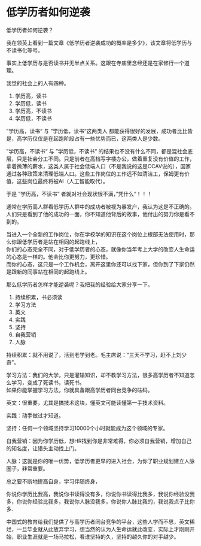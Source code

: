 # 低学历者如何逆袭

低学历者如何逆袭？

我在领英上看到一篇文章《低学历者逆袭成功的概率是多少》，该文章将低学历与不读书化等号。

事实上低学历与是否读书并无半点关系。这跟在寺庙里念经还是在家修行一个道理。

我觉的社会上的人有四种。

1. 学历高，读书
2. 学历低，读书
3. 学历高，不读书
4. 学历低，不读书

”学历高，读书“ 与 ”学历低，读书“这两类人 都能获得很好的发展，成功者比比皆是，高学历仅仅是在起跑阶段占有一些优势而已，这两类人是少数。

”学历高，不读书“ 与 ”学历低，不读书“ 的结果也不没有什么不同，都是混社会底层，只是社会分工不同。只是前者在高档写字楼办公，做着重复没有价值的工作，拿着微薄的薪水，这类人属于社会低端人口（不是我说的这是CCAV说的），国家通过各种政策来清理低端人口。这些工作岗位的工作远不如清洁工，保姆更有价值，这些岗位最终将被AI（人工智能取代）。

于是 ”学历高，不读书“ 者就对社会现状很不满，”凭什么“！！！

通常在学历高人群看低学历人群中的成功者被视为暴发户，我认为这是不正确的。人们只是看到了他的成功的一面，你不知道他背后的故事，他付出的努力你是看不到的。

当进入一个全新的工作岗位，你在学校学的知识在这个岗位上根部无法使用时，那么你跟低学历者是站在相同的起跑线上，  
你们的心态完全不同，对于低学历者的心态，就像你当年考上大学的改变人生命运的心态是一样的。他会比你更努力，更珍惜。  
而你的心态，这只是一个工作机会，离开这里你还可以找下家，但你到了下家仍然是跟新的同事站在相同的起跑线上。

那么低学历者怎样才能逆袭呢？我把我的经验给大家分享一下。

1. 持续积累，书必须读
2. 学习方法
3. 英文
4. 实践
5. 坚持
6. 自我营销
7. 人脉

持续积累：就不用说了，活到老学到老。毛主席说：“三天不学习，赶不上刘少奇”。

学习方法：我们的大学，只是灌输知识，却不教学习方法，很多高学历者不知道怎么学习，变成了死读书，读死书。  
如果你能掌握学习方法，你就具备跟高学历者同台竞争的砝码。

英文：很重要，尤其是搞技术这块，懂英文可能读懂第一手技术资料。

实践：动手做过才知道。

坚持：任何一个领域坚持学习10000个小时就能成为这个领域的专家。

自我营销：因为你学历低，想HR找到你是非常难得，你必须自我营销，增加自己的知名度，让猎头主动找上门。

人脉：这就是你的唯一优势，低学历者更早的进入社会，为你了职业规划建立人脉圈子，非常重要。

总之要不断地提高自身，学习伴随终身，

你说你学历比我高，我说你书读得没有多，你说你书读得比我多，我说你经验没我多，你说你经验比我多，我说你人脉没我多，你说你人脉比我的，我说我点子比你多．

中国式的教育给我们提供了与高学历者同台竞争的平台，这些人学而不思，英文稀烂，一旦毕业就从此放弃学习，想当然的认为人生命运就此改变，实际上才刚刚开始，职业生涯就是一场马拉松，看谁坚持的久，坚持的越久你的对手越少。



